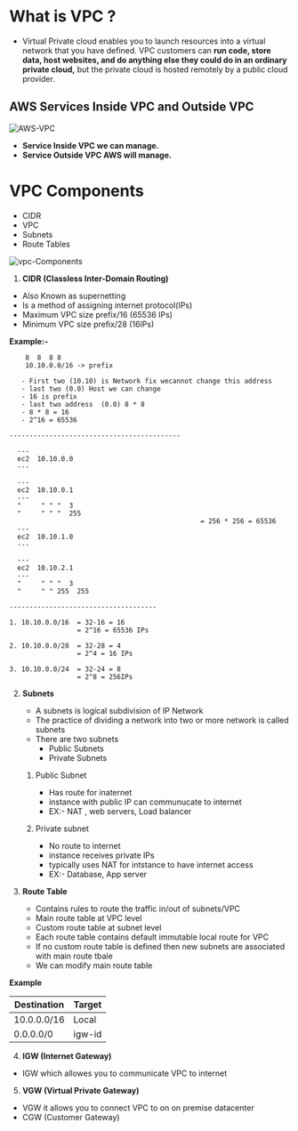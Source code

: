 # What is VPC ?
  - Virtual Private cloud enables you to launch resources into a virtual network that you have defined. VPC customers can **run code, store data, host websites, and do anything else they could do in an ordinary private cloud,** but the private cloud is hosted remotely by a public cloud provider.
  
## AWS Services Inside VPC and Outside VPC

![AWS-VPC](https://user-images.githubusercontent.com/33689324/186360767-ae6bbe3f-905b-480b-b124-18b06a5b25e2.jpg)

- **Service Inside VPC we can manage.**
- **Service Outside VPC AWS will manage.**

# VPC Components
  - CIDR
  - VPC
  - Subnets 
  - Route Tables

![vpc-Components](https://user-images.githubusercontent.com/33689324/186365169-d5400a02-925d-4e30-afd6-a072c3f37feb.jpg)

1. **CIDR (Classless Inter-Domain Routing)**
  - Also Known as supernetting 
  - Is a method of assigning internet protocol(IPs) 
  - Maximum VPC size prefix/16 (65536 IPs)
  - Minimum VPC size prefix/28 (16IPs)

**Example:-**
    
        8  8  8 8
        10.10.0.0/16 -> prefix
       
       - First two (10.10) is Network fix wecannot change this address
       - last two (0.0) Host we can change 
       - 16 is prefix
       - last two address  (0.0) 8 * 8
       - 8 * 8 = 16
       - 2^16 = 65536
       
    -------------------------------------------

      ---
      ec2  10.10.0.0
      ---

      ---
      ec2  10.10.0.1
      ---
      "     " " "  3
      "     " " "  255
                                                    = 256 * 256 = 65536
      ---
      ec2  10.10.1.0
      ---

      ---
      ec2  10.10.2.1
      ---
      "     " " "  3
      "     " " 255  255
     
    -------------------------------------
    
    1. 10.10.0.0/16  = 32-16 = 16
                     = 2^16 = 65536 IPs
        
    2. 10.10.0.0/28  = 32-28 = 4
                     = 2^4 = 16 IPs
    
    3. 10.10.0.0/24  = 32-24 = 8
                     = 2^8 = 256IPs
                     
                     
                     
 2. **Subnets**
    - A subnets is logical subdivision of IP Network 
    - The practice of dividing a network into two or more network is called subnets
    - There are two subnets 
       - Public Subnets 
       - Private Subnets
       
       
     1. Public Subnet  
     
        - Has route for inaternet
        - instance with public IP can communucate to internet 
        - EX:- NAT , web servers, Load balancer
     
     2. Private subnet
     
        - No route to internet
        - instance receives private IPs
        - typically uses NAT for intstance to have internet access
        - EX:- Database, App server
     
 3. **Route Table**
    - Contains rules to route the traffic in/out of subnets/VPC
    - Main route table at VPC level
    - Custom route table at subnet level
    - Each route table contains default immutable local route for VPC
    - If no custom route table is defined then new subnets are associated with main route tbale
    - We can modify main route table 
    
  **Example**
  
   | Destination   | Target        |
   | ------------- | ------------- |
   | 10.0.0.0/16   | Local         |
   |  0.0.0.0/0    | igw-id        |
        
        
 4. **IGW (Internet Gateway)**
   - IGW which allowes you to communicate VPC to internet
   
 5. **VGW (Virtual Private Gateway)**  
   - VGW it allows you to connect VPC to on on premise datacenter
   - CGW (Customer Gateway)
